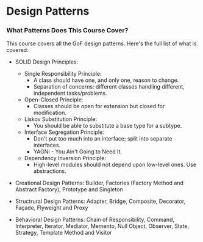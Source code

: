 # Design Patterns

### What Patterns Does This Course Cover?

This course covers all the GoF design patterns. Here's the full list of what is covered:

* SOLID Design Principles: 
	* Single Responsibility Principle:
		* A class should have one, and only one, reason to change.
		* Separation of concerns: different classes handling different, independent tasks/problems.
	* Open-Closed Principle:
		* Classes should be open for extension but closed for modification.
	* Liskov Substitution Principle:
		* You should be able to substitute a base type for a subtype.
	* Interface Segregation Principle:
		* Don't put too much into an interface; split into separate interfaces.
		* YAGNI - You Ain't Going to Need It.
	* Dependency Inversion Principle:
		* High-level modules should not depend upon low-level ones. Use abstractions.

* Creational Design Patterns: Builder, Factories (Factory Method and Abstract Factory), Prototype and Singleton
* Structrural Design Patterns: Adapter, Bridge, Composite, Decorator, Façade, Flyweight and Proxy
* Behavioral Design Patterns: Chain of Responsibility, Command, Interpreter, Iterator, Mediator, Memento, Null Object, Observer, State, Strategy, Template Method and Visitor